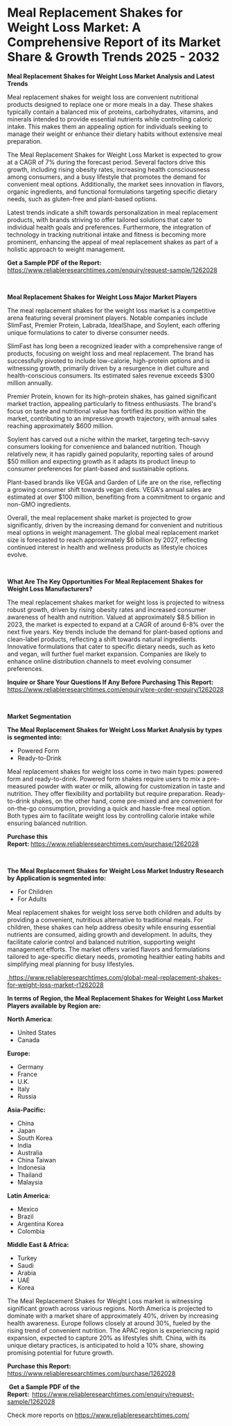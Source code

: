 <p><h1>Meal Replacement Shakes for Weight Loss Market: A Comprehensive Report of its Market Share & Growth Trends 2025 - 2032</h1></p><p><strong>Meal Replacement Shakes for Weight Loss Market Analysis and Latest Trends</strong></p>
<p><p>Meal replacement shakes for weight loss are convenient nutritional products designed to replace one or more meals in a day. These shakes typically contain a balanced mix of proteins, carbohydrates, vitamins, and minerals intended to provide essential nutrients while controlling caloric intake. This makes them an appealing option for individuals seeking to manage their weight or enhance their dietary habits without extensive meal preparation.</p><p>The Meal Replacement Shakes for Weight Loss Market is expected to grow at a CAGR of 7% during the forecast period. Several factors drive this growth, including rising obesity rates, increasing health consciousness among consumers, and a busy lifestyle that promotes the demand for convenient meal options. Additionally, the market sees innovation in flavors, organic ingredients, and functional formulations targeting specific dietary needs, such as gluten-free and plant-based options.</p><p>Latest trends indicate a shift towards personalization in meal replacement products, with brands striving to offer tailored solutions that cater to individual health goals and preferences. Furthermore, the integration of technology in tracking nutritional intake and fitness is becoming more prominent, enhancing the appeal of meal replacement shakes as part of a holistic approach to weight management.</p></p>
<p><strong>Get a Sample PDF of the Report:&nbsp;</strong> <a href="https://www.reliableresearchtimes.com/enquiry/request-sample/1262028?utm_campaign=3004&utm_medium=2&utm_source=Github&utm_content=ia&utm_term=07042025&utm_id=meal-replacement-shakes-for-weight-loss">https://www.reliableresearchtimes.com/enquiry/request-sample/1262028</a></p>
<p>&nbsp;</p>
<p><strong>Meal Replacement Shakes for Weight Loss Major Market Players</strong></p>
<p><p>The meal replacement shakes for the weight loss market is a competitive arena featuring several prominent players. Notable companies include SlimFast, Premier Protein, Labrada, IdealShape, and Soylent, each offering unique formulations to cater to diverse consumer needs.</p><p>SlimFast has long been a recognized leader with a comprehensive range of products, focusing on weight loss and meal replacement. The brand has successfully pivoted to include low-calorie, high-protein options and is witnessing growth, primarily driven by a resurgence in diet culture and health-conscious consumers. Its estimated sales revenue exceeds $300 million annually.</p><p>Premier Protein, known for its high-protein shakes, has gained significant market traction, appealing particularly to fitness enthusiasts. The brand's focus on taste and nutritional value has fortified its position within the market, contributing to an impressive growth trajectory, with annual sales reaching approximately $600 million.</p><p>Soylent has carved out a niche within the market, targeting tech-savvy consumers looking for convenience and balanced nutrition. Though relatively new, it has rapidly gained popularity, reporting sales of around $50 million and expecting growth as it adapts its product lineup to consumer preferences for plant-based and sustainable options.</p><p>Plant-based brands like VEGA and Garden of Life are on the rise, reflecting a growing consumer shift towards vegan diets. VEGA's annual sales are estimated at over $100 million, benefiting from a commitment to organic and non-GMO ingredients.</p><p>Overall, the meal replacement shake market is projected to grow significantly, driven by the increasing demand for convenient and nutritious meal options in weight management. The global meal replacement market size is forecasted to reach approximately $6 billion by 2027, reflecting continued interest in health and wellness products as lifestyle choices evolve.</p></p>
<p>&nbsp;</p>
<p><strong>What Are The Key Opportunities For Meal Replacement Shakes for Weight Loss Manufacturers?</strong></p>
<p><p>The meal replacement shakes market for weight loss is projected to witness robust growth, driven by rising obesity rates and increased consumer awareness of health and nutrition. Valued at approximately $8.5 billion in 2023, the market is expected to expand at a CAGR of around 6-8% over the next five years. Key trends include the demand for plant-based options and clean-label products, reflecting a shift towards natural ingredients. Innovative formulations that cater to specific dietary needs, such as keto and vegan, will further fuel market expansion. Companies are likely to enhance online distribution channels to meet evolving consumer preferences.</p></p>
<p><strong>Inquire or Share Your Questions If Any Before Purchasing This Report:</strong> <a href="https://www.reliableresearchtimes.com/enquiry/pre-order-enquiry/1262028?utm_campaign=3004&utm_medium=2&utm_source=Github&utm_content=ia&utm_term=07042025&utm_id=meal-replacement-shakes-for-weight-loss">https://www.reliableresearchtimes.com/enquiry/pre-order-enquiry/1262028</a></p>
<p>&nbsp;</p>
<p><strong>Market Segmentation</strong></p>
<p><strong>The Meal Replacement Shakes for Weight Loss Market Analysis by types is segmented into:</strong></p>
<p><ul><li>Powered Form</li><li>Ready-to-Drink</li></ul></p>
<p><p>Meal replacement shakes for weight loss come in two main types: powered form and ready-to-drink. Powered form shakes require users to mix a pre-measured powder with water or milk, allowing for customization in taste and nutrition. They offer flexibility and portability but require preparation. Ready-to-drink shakes, on the other hand, come pre-mixed and are convenient for on-the-go consumption, providing a quick and hassle-free meal option. Both types aim to facilitate weight loss by controlling calorie intake while ensuring balanced nutrition.</p></p>
<p><strong>Purchase this Report:&nbsp;</strong><a href="https://www.reliableresearchtimes.com/purchase/1262028?utm_campaign=3004&utm_medium=2&utm_source=Github&utm_content=ia&utm_term=07042025&utm_id=meal-replacement-shakes-for-weight-loss">https://www.reliableresearchtimes.com/purchase/1262028</a></p>
<p>&nbsp;</p>
<p><strong>The Meal Replacement Shakes for Weight Loss Market Industry Research by Application is segmented into:</strong></p>
<p><ul><li>For Children</li><li>For Adults</li></ul></p>
<p><p>Meal replacement shakes for weight loss serve both children and adults by providing a convenient, nutritious alternative to traditional meals. For children, these shakes can help address obesity while ensuring essential nutrients are consumed, aiding growth and development. In adults, they facilitate calorie control and balanced nutrition, supporting weight management efforts. The market offers varied flavors and formulations tailored to age-specific dietary needs, promoting healthier eating habits and simplifying meal planning for busy lifestyles.</p></p>
<p><a href="https://www.reliableresearchtimes.com/global-meal-replacement-shakes-for-weight-loss-market-r1262028?utm_campaign=3004&utm_medium=2&utm_source=Github&utm_content=ia&utm_term=07042025&utm_id=meal-replacement-shakes-for-weight-loss">&nbsp;https://www.reliableresearchtimes.com/global-meal-replacement-shakes-for-weight-loss-market-r1262028</a></p>
<p><strong>In terms of Region, the Meal Replacement Shakes for Weight Loss Market Players available by Region are:</strong></p>
<p>
    <p> <strong> North America: </strong>
        <ul>
            <li>United States</li>
            <li>Canada</li>
        </ul>
        </p> 
    <p> <strong> Europe: </strong>
        <ul>
            <li>Germany</li>
            <li>France</li>
            <li>U.K.</li>
            <li>Italy</li>
            <li>Russia</li>
        </ul>
        </p> 
    <p> <strong> Asia-Pacific: </strong>
        <ul>
            <li>China</li>
            <li>Japan</li>
            <li>South Korea</li>
            <li>India</li>
            <li>Australia</li>
            <li>China Taiwan</li>
            <li>Indonesia</li>
            <li>Thailand</li>
            <li>Malaysia</li>
        </ul>
        </p> 
    <p> <strong> Latin America: </strong>
        <ul>
            <li>Mexico</li>
            <li>Brazil</li>
            <li>Argentina Korea</li>
            <li>Colombia</li>
        </ul>
        </p> 
    <p> <strong> Middle East & Africa: </strong>
        <ul>
            <li>Turkey</li>
            <li>Saudi</li>
            <li>Arabia</li>
            <li>UAE</li>
            <li>Korea</li>
        </ul>
    </p>
    </p>
<p><p>The Meal Replacement Shakes for Weight Loss market is witnessing significant growth across various regions. North America is projected to dominate with a market share of approximately 40%, driven by increasing health awareness. Europe follows closely at around 30%, fueled by the rising trend of convenient nutrition. The APAC region is experiencing rapid expansion, expected to capture 20% as lifestyles shift. China, with its unique dietary practices, is anticipated to hold a 10% share, showing promising potential for future growth.</p></p>
<p><strong>Purchase this Report: </strong><a href="https://www.reliableresearchtimes.com/purchase/1262028?utm_campaign=3004&utm_medium=2&utm_source=Github&utm_content=ia&utm_term=07042025&utm_id=meal-replacement-shakes-for-weight-loss">https://www.reliableresearchtimes.com/purchase/1262028</a></p>
<p>&nbsp;<strong>Get a Sample PDF of the Report:&nbsp;&nbsp;</strong><a href="https://www.reliableresearchtimes.com/enquiry/request-sample/1262028?utm_campaign=3004&utm_medium=2&utm_source=Github&utm_content=ia&utm_term=07042025&utm_id=meal-replacement-shakes-for-weight-loss">https://www.reliableresearchtimes.com/enquiry/request-sample/1262028</a></p>
<p><strong></strong></p>
<p>Check more reports on <a href="https://www.reliableresearchtimes.com/?utm_campaign=3004&utm_medium=2&utm_source=Github&utm_content=ia&utm_term=07042025&utm_id=meal-replacement-shakes-for-weight-loss">https://www.reliableresearchtimes.com/</a></p>